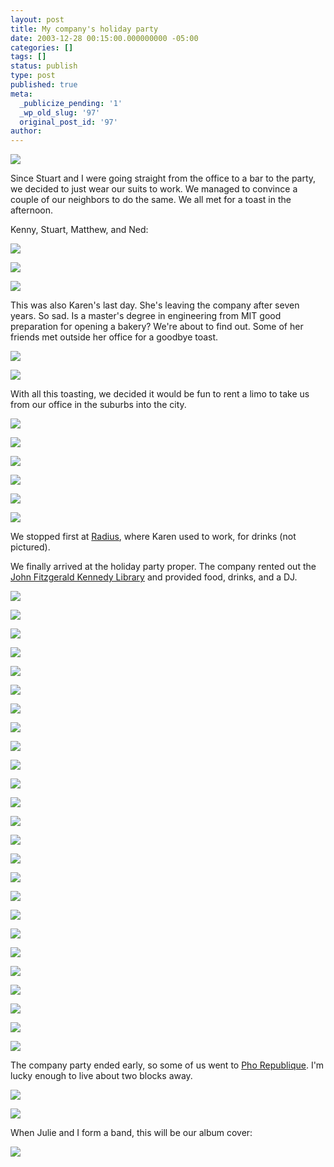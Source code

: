 ```yaml
---
layout: post
title: My company's holiday party
date: 2003-12-28 00:15:00.000000000 -05:00
categories: []
tags: []
status: publish
type: post
published: true
meta:
  _publicize_pending: '1'
  _wp_old_slug: '97'
  original_post_id: '97'
author: 
---
```

<a href="/weblog/97/DCP_4552.JPG"><img src="/weblog/97/thumbnails/DCP_4552.JPG" /></a>
<!--more-->
Since Stuart and I were going straight from the office to a bar to the party, we decided to just wear our suits to work.  We managed to convince a couple of our neighbors to do the same.  We all met for a toast in the afternoon.

Kenny, Stuart, Matthew, and Ned:

<a href="/weblog/97/DCP_4516.JPG"><img src="/weblog/97/thumbnails/DCP_4516.JPG" /></a>

<a href="/weblog/97/DCP_4517.JPG"><img src="/weblog/97/thumbnails/DCP_4517.JPG" /></a>

<a href="/weblog/97/DCP_4518.JPG"><img src="/weblog/97/thumbnails/DCP_4518.JPG" /></a>

This was also Karen's last day.  She's leaving the company after seven years.  So sad.  Is a master's degree in engineering from MIT good preparation for opening a bakery?  We're about to find out.  Some of her friends met outside her office for a goodbye toast.

<a href="/weblog/97/DCP_4519.JPG"><img src="/weblog/97/thumbnails/DCP_4519.JPG" /></a>

<a href="/weblog/97/DCP_4520.JPG"><img src="/weblog/97/thumbnails/DCP_4520.JPG" /></a>

With all this toasting, we decided it would be fun to rent a limo to take us from our office in the suburbs into the city.

<a href="/weblog/97/DCP_4522.JPG"><img src="/weblog/97/thumbnails/DCP_4522.JPG" /></a>

<a href="/weblog/97/DCP_4526.JPG"><img src="/weblog/97/thumbnails/DCP_4526.JPG" /></a>

<a href="/weblog/97/DCP_4527.JPG"><img src="/weblog/97/thumbnails/DCP_4527.JPG" /></a>

<a href="/weblog/97/DCP_4529.JPG"><img src="/weblog/97/thumbnails/DCP_4529.JPG" /></a>

<a href="/weblog/97/DCP_4530.JPG"><img src="/weblog/97/thumbnails/DCP_4530.JPG" /></a>

<a href="/weblog/97/DCP_4531.JPG"><img src="/weblog/97/thumbnails/DCP_4531.JPG" /></a>

We stopped first at <a href="http://www.radiusrestaurant.com/">Radius</a>, where Karen used to work, for drinks (not pictured).

We finally arrived at the holiday party proper.  The company rented out the <a href="http://www.cs.umb.edu/jfklibrary/">John Fitzgerald Kennedy Library</a> and provided food, drinks, and a DJ.

<a href="/weblog/97/DCP_4533.JPG"><img src="/weblog/97/thumbnails/DCP_4533.JPG" /></a>

<a href="/weblog/97/DCP_4535.JPG"><img src="/weblog/97/thumbnails/DCP_4535.JPG" /></a>

<a href="/weblog/97/DCP_4536.JPG"><img src="/weblog/97/thumbnails/DCP_4536.JPG" /></a>

<a href="/weblog/97/DCP_4537.JPG"><img src="/weblog/97/thumbnails/DCP_4537.JPG" /></a>

<a href="/weblog/97/DCP_4540.JPG"><img src="/weblog/97/thumbnails/DCP_4540.JPG" /></a>

<a href="/weblog/97/DCP_4541.JPG"><img src="/weblog/97/thumbnails/DCP_4541.JPG" /></a>

<a href="/weblog/97/DCP_4543.JPG"><img src="/weblog/97/thumbnails/DCP_4543.JPG" /></a>

<a href="/weblog/97/DCP_4545.JPG"><img src="/weblog/97/thumbnails/DCP_4545.JPG" /></a>

<a href="/weblog/97/DCP_4547.JPG"><img src="/weblog/97/thumbnails/DCP_4547.JPG" /></a>

<a href="/weblog/97/DCP_4548.JPG"><img src="/weblog/97/thumbnails/DCP_4548.JPG" /></a>

<a href="/weblog/97/DCP_4549.JPG"><img src="/weblog/97/thumbnails/DCP_4549.JPG" /></a>

<a href="/weblog/97/DCP_4550.JPG"><img src="/weblog/97/thumbnails/DCP_4550.JPG" /></a>

<a href="/weblog/97/DCP_4551.JPG"><img src="/weblog/97/thumbnails/DCP_4551.JPG" /></a>

<a href="/weblog/97/DCP_4552.JPG"><img src="/weblog/97/thumbnails/DCP_4552.JPG" /></a>

<a href="/weblog/97/DCP_4553.JPG"><img src="/weblog/97/thumbnails/DCP_4553.JPG" /></a>

<a href="/weblog/97/DCP_4555.JPG"><img src="/weblog/97/thumbnails/DCP_4555.JPG" /></a>

<a href="/weblog/97/DCP_4556.JPG"><img src="/weblog/97/thumbnails/DCP_4556.JPG" /></a>

<a href="/weblog/97/DCP_4557.JPG"><img src="/weblog/97/thumbnails/DCP_4557.JPG" /></a>

<a href="/weblog/97/DCP_4558.JPG"><img src="/weblog/97/thumbnails/DCP_4558.JPG" /></a>

<a href="/weblog/97/DCP_4559.JPG"><img src="/weblog/97/thumbnails/DCP_4559.JPG" /></a>

<a href="/weblog/97/DCP_4560.JPG"><img src="/weblog/97/thumbnails/DCP_4560.JPG" /></a>

<a href="/weblog/97/DCP_4561.JPG"><img src="/weblog/97/thumbnails/DCP_4561.JPG" /></a>

<a href="/weblog/97/DCP_4562.JPG"><img src="/weblog/97/thumbnails/DCP_4562.JPG" /></a>

<a href="/weblog/97/DCP_4563.JPG"><img src="/weblog/97/thumbnails/DCP_4563.JPG" /></a>

<a href="/weblog/97/DCP_4564.JPG"><img src="/weblog/97/thumbnails/DCP_4564.JPG" /></a>

The company party ended early, so some of us went to <a href="http://www.phorepublique.net/">Pho Republique</a>.  I'm lucky enough to live about two blocks away.

<a href="/weblog/97/DCP_4565.JPG"><img src="/weblog/97/thumbnails/DCP_4565.JPG" /></a>

<a href="/weblog/97/DCP_4566.JPG"><img src="/weblog/97/thumbnails/DCP_4566.JPG" /></a>

When Julie and I form a band, this will be our album cover:

<a href="/weblog/97/Dcp_4567t.jpg"><img src="/weblog/97/thumbnails/Dcp_4567t.jpg" /></a>
